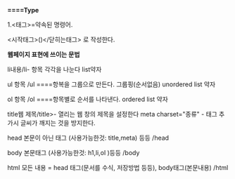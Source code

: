 <strong>====Type</strong>

1.<태그>=약속된 명령어.

<시작태그>()</닫히는태그> 로 작성한다.

<strong>웹페이지 표현에 쓰이는 문법</strong>


li내용/li- 항목 각각을 나눈다 list약자

ul
항목
/ul  ====항복을 그룹으로 만든다. 
그룹핑(순서없음) unordered list 약자

ol
항목
/ol   ====항목별로 순서를 나타낸다.  ordered list 약자

title웹 제목/title>- 열리는 웹 창의 제목을 설정한다
meta charset="종류" - 태그 추가시 글씨가 깨지는 것을 방지한다.

head
본문이 아닌 태그  (사용가능한것: title,meta)  등등
/head

body
본문태그   (사용가능한것: h1,li,ol )등등
/body

html
모든 내용 = head 태그(문서를 수식, 저장방법 등등), body태그(본문내용)
/html
